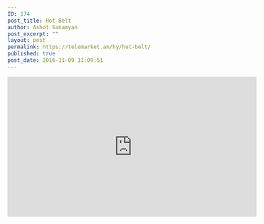 ```yaml
---
ID: 174
post_title: Hot Belt
author: Ashot Sanamyan
post_excerpt: ""
layout: post
permalink: https://telemarket.am/hy/hot-belt/
published: true
post_date: 2016-11-09 11:09:51
---
```

<iframe style="border: none; overflow: hidden;" src="https://www.facebook.com/plugins/video.php?href=https%3A%2F%2Fwww.facebook.com%2Ftelemarketam%2Fvideos%2F363179440683427%2F&amp;show_text=0&amp;width=560" width="560" height="315" frameborder="0" scrolling="no" allowfullscreen="allowfullscreen"></iframe>